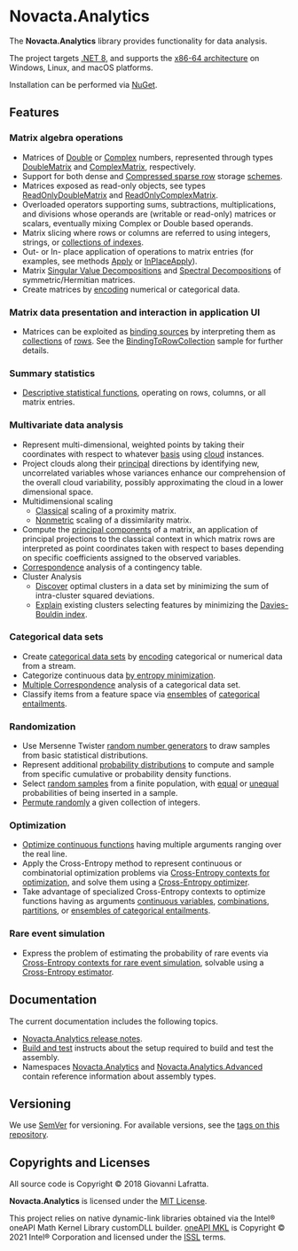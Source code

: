 # Novacta.Analytics

The **Novacta.Analytics** library
provides functionality for data analysis.

The project targets
[.NET 8](https://github.com/dotnet/core/blob/main/release-notes/8.0/README.md),
and supports the
[x86-64 architecture](https://en.wikipedia.org/wiki/X86-64)
on Windows, Linux, and macOS platforms.

Installation can be performed via [NuGet](https://www.nuget.org/packages/Novacta.Analytics).

## Features

### Matrix algebra operations

* Matrices of
  [Double](https://docs.microsoft.com/dotnet/api/system.double) 
  or
  [Complex](https://docs.microsoft.com/dotnet/api/system.numerics.complex)
  numbers, represented through types
  [DoubleMatrix](https://novacta.github.io/analytics/html/1DED9EB1.htm) and
  [ComplexMatrix](https://novacta.github.io/analytics/html/AFDA21E4.htm),
  respectively.
* Support for both dense
  and 
  [Compressed sparse row](https://en.wikipedia.org/wiki/Sparse_matrix#Compressed_sparse_row_(CSR,_CRS_or_Yale_format))
  storage 
  [schemes](https://novacta.github.io/analytics/html/6274B7FA.htm).
* Matrices exposed as read-only objects, see types
  [ReadOnlyDoubleMatrix](https://novacta.github.io/analytics/html/9FFC4131.htm)
  and 
  [ReadOnlyComplexMatrix](https://novacta.github.io/analytics/html/E2E3D527.htm).
* Overloaded operators
  supporting sums, subtractions, multiplications, and divisions whose operands
  are (writable or read-only) matrices or scalars, eventually mixing Complex or
  Double based operands.
* Matrix slicing where rows or columns are referred to
  using integers, strings, or
  [collections of indexes](https://novacta.github.io/analytics/html/9B3BDFD7.htm).
* Out- or In- place application
  of operations to matrix entries (for examples, see methods
  [Apply](https://novacta.github.io/analytics/html/4A64A4C1.htm)
  or
  [InPlaceApply](https://novacta.github.io/analytics/html/7887E503.htm)).
* Matrix
  [Singular Value Decompositions](https://novacta.github.io/analytics/html/D334409A.htm)
  and
  [Spectral Decompositions](https://novacta.github.io/analytics/html/17359C6B.htm)
  of symmetric/Hermitian matrices.
* Create matrices by
  [encoding](https://novacta.github.io/analytics/html/B1082BD8.htm)
  numerical or categorical data.

### Matrix data presentation and interaction in application UI

* Matrices can be exploited as
  [binding sources](https://docs.microsoft.com/en-us/dotnet/desktop-wpf/data/data-binding-overview#basic-data-binding-concepts)
  by interpreting them as
  [collections](https://novacta.github.io/analytics/html/CF178F79.htm)
  of
  [rows](https://novacta.github.io/analytics/html/8C5BBFE.htm).
  See the
  [BindingToRowCollection](https://github.com/novacta/analytics/blob/master/samples/BindingToRowCollection)
  sample for further details.

### Summary statistics

* [Descriptive statistical functions](https://novacta.github.io/analytics/html/ADDA5F5.htm),
  operating on rows, columns, or all matrix entries.

### Multivariate data analysis

* Represent multi-dimensional, weighted points by taking
  their coordinates with respect to whatever
  [basis](https://novacta.github.io/analytics/html/59623234.htm)
  using
  [cloud](https://novacta.github.io/analytics/html/781E2F6F.htm)
  instances.
* Project clouds along their
  [principal](https://novacta.github.io/analytics/html/3ADFD77D.htm)
  directions by identifying new, uncorrelated variables
  whose variances enhance our comprehension of the overall cloud
  variability, possibly approximating the cloud in a lower dimensional space.
* Multidimensional scaling
  * [Classical](https://novacta.github.io/analytics/html/F58681BC.htm)
    scaling of a proximity matrix.
  * [Nonmetric](https://novacta.github.io/analytics/html/4FE4ECE4.htm)
    scaling of a dissimilarity matrix.
* Compute the
  [principal components](https://novacta.github.io/analytics/html/3ADC7B56.htm)
  of a matrix, an application of principal projections
  to the classical context in which matrix rows are
  interpreted as point coordinates taken with respect to
  bases depending on specific coefficients assigned to the
  observed variables.
* [Correspondence](https://novacta.github.io/analytics/html/8945AB1F.htm)
  analysis of a contingency table.
* Cluster Analysis
  * [Discover](https://novacta.github.io/analytics/html/32B0ECC0.htm)
    optimal clusters in a data set by minimizing the sum of
    intra-cluster squared deviations.
  * [Explain](https://novacta.github.io/analytics/html/76A18A84.htm)
    existing clusters selecting features by minimizing the
    [Davies-Bouldin index](https://novacta.github.io/analytics/html/40CF1518.htm).

### Categorical data sets

* Create
  [categorical data sets](https://novacta.github.io/analytics/html/B39F799B.htm)
  by
  [encoding](https://novacta.github.io/analytics/html/77DAF585.htm)
  categorical or numerical data from a stream.
* Categorize continuous data
  [by entropy minimization](https://novacta.github.io/analytics/html/5D736549.htm).
* [Multiple Correspondence](https://novacta.github.io/analytics/html/C792CEE0.htm)
  analysis of a categorical data set.
* Classify items from a feature space via
  [ensembles](https://novacta.github.io/analytics/html/401D2F27.htm)
  of
  [categorical entailments](https://novacta.github.io/analytics/html/39D67B46.htm).

### Randomization

* Use Mersenne Twister
  [random number generators](https://novacta.github.io/analytics/html/E076C0AC.htm)
  to draw samples from basic statistical distributions.
* Represent additional
  [probability distributions](https://novacta.github.io/analytics/html/1984D730.htm)
  to compute and sample from specific cumulative or probability density
  functions.
* Select
  [random samples](https://novacta.github.io/analytics/html/FCF45A04.htm)
  from a finite population, with
  [equal](https://novacta.github.io/analytics/html/37F088DE.htm)
  or
  [unequal](https://novacta.github.io/analytics/html/EC35632C.htm)
  probabilities of being inserted in a sample.
* [Permute randomly](https://novacta.github.io/analytics/html/C0371263.htm)
  a given collection of integers.

### Optimization

* [Optimize continuous functions](https://novacta.github.io/analytics/html/3D985383.htm)
  having multiple arguments ranging over the real line.
* Apply the Cross-Entropy method to
  represent continuous or combinatorial optimization problems via 
  [Cross-Entropy contexts for optimization](https://novacta.github.io/analytics/html/1C32368C.htm),
  and solve them using a
  [Cross-Entropy optimizer](https://novacta.github.io/analytics/html/E252E84.htm).
* Take advantage of specialized Cross-Entropy contexts to
  optimize functions having as arguments
  [continuous variables](https://novacta.github.io/analytics/html/A8203153.htm),
  [combinations](https://novacta.github.io/analytics/html/236BBBCF.htm),
  [partitions](https://novacta.github.io/analytics/html/240B10D.htm),
  or
  [ensembles of categorical entailments](https://novacta.github.io/analytics/html/EB7894F3.htm).

### Rare event simulation

* Express the problem of estimating the probability of
  rare events via
  [Cross-Entropy contexts for rare event simulation](https://novacta.github.io/analytics/html/F877CA6A.htm),
  solvable using a
  [Cross-Entropy estimator](https://novacta.github.io/analytics/html/463F9A03.htm).

## Documentation

The current documentation includes the following topics.

* [Novacta.Analytics release notes](https://novacta.github.io/analytics/html/e6a1e4b5-02ef-4f97-9bd4-3bf049441535.htm).
* [Build and test](https://novacta.github.io/analytics/html/07a926cb-9c3c-432d-998b-0af7eea037f6.htm)
  instructs about the setup required
  to build and test the assembly.
* Namespaces [Novacta.Analytics](https://novacta.github.io/analytics/html/2406EB43.htm)
  and [Novacta.Analytics.Advanced](https://novacta.github.io/analytics/html/F249DE1E.htm)
  contain reference information about assembly types.

## Versioning

We use [SemVer](http://semver.org/) for versioning.
For available versions, see the
[tags on this repository](https://github.com/novacta/analytics/tags).

## Copyrights and Licenses

All source code is Copyright © 2018 Giovanni Lafratta.

**Novacta.Analytics** is licensed under the
[MIT License](https://github.com/novacta/analytics/blob/master/LICENSE.md).

This project relies on native dynamic-link libraries obtained
via the Intel® oneAPI Math Kernel Library customDLL builder.
[oneAPI MKL](https://www.intel.com/content/www/us/en/developer/tools/oneapi/onemkl.html) is
Copyright © 2021 Intel® Corporation and
licensed under the
[ISSL](https://software.intel.com/en-us/license/intel-simplified-software-license)
terms.
